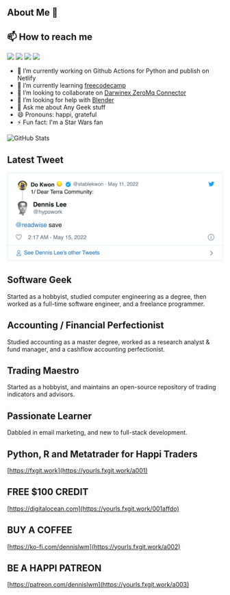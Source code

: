 ## About Me 👋

## 📫 How to reach me

<p>
<a href="https://yourls.fxgit.work/a006"><img src="https://img.shields.io/badge/twitter-%231DA1F2.svg?&style=for-the-badge&logo=twitter&logoColor=white" height=25></a> 
<a href="https://yourls.fxgit.work/a008"><img src="https://img.shields.io/badge/medium-%2312100E.svg?&style=for-the-badge&logo=medium&logoColor=white" height=25></a> 
<a href="https://yourls.fxgit.work/a004"><img src="https://img.shields.io/badge/DEV.TO-%230A0A0A.svg?&style=for-the-badge&logo=dev-dot-to&logoColor=white" height=25></a>
<a href="https://yourls.fxgit.work/a007"><img src="https://img.shields.io/badge/-YouTube-red?&style=for-the-badge&logo=youtube&logoColor=white" height=25></a>
</p>

* 🔭 I’m currently working on Github Actions for Python and publish on Netlify
* 🌱 I’m currently learning [freecodecamp](https://freecodecamp.org)
* 👯 I’m looking to collaborate on [Darwinex ZeroMq Connector](https://github.com/dennislwm/dwx-zeromq-connector) 
* 🤔 I’m looking for help with [Blender](https://blender.org)
* 💬 Ask me about Any Geek stuff
* 😄 Pronouns: happi, grateful
* ⚡ Fun fact: I'm a Star Wars fan

![GitHub Stats](https://github-readme-stats.vercel.app/api?username=dennislwm&show_icons=true&hide_border=true)

## Latest Tweet
<p><a href="https://www.twitter.com/leetradetitan"><img src="https://github.com/dennislwm/dennislwm/blob/master/tweet.png" width="600"></a></p>

## Software Geek
Started as a hobbyist, studied computer engineering as a degree, then worked as a full-time software engineer, and a freelance programmer.

## Accounting / Financial Perfectionist
Studied accounting as a master degree, worked as a research analyst & fund manager, and a cashflow accounting perfectionist.

## Trading Maestro
Started as a hobbyist, and maintains an open-source repository of trading indicators and advisors.

## Passionate Learner
Dabbled in email marketing, and new to full-stack development.

## Python, R and Metatrader for Happi Traders

[https://fxgit.work](https://yourls.fxgit.work/a001)

## FREE $100 CREDIT

[https://digitalocean.com](https://yourls.fxgit.work/001affdo)

## BUY A COFFEE

[https://ko-fi.com/dennislwm](https://yourls.fxgit.work/a002)

## BE A HAPPI PATREON

[https://patreon.com/dennislwm](https://yourls.fxgit.work/a003)

<!--
**dennislwm/dennislwm** is a ✨ _special_ ✨ repository because its `README.md` (this file) appears on your GitHub profile.
-->
